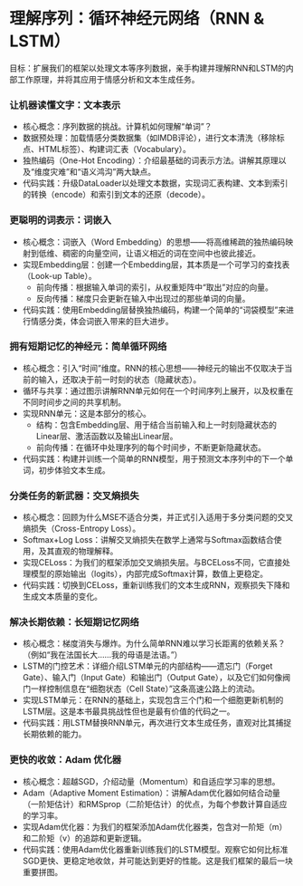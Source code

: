 # 理解序列：循环神经元网络（RNN & LSTM）

目标：扩展我们的框架以处理文本等序列数据，亲手构建并理解RNN和LSTM的内部工作原理，并将其应用于情感分析和文本生成任务。

### 让机器读懂文字：文本表示

* 核心概念：序列数据的挑战。计算机如何理解“单词”？
* 数据预处理：加载情感分类数据集（如IMDB评论），进行文本清洗（移除标点、HTML标签）、构建词汇表（Vocabulary）。
* 独热编码（One-Hot Encoding）：介绍最基础的词表示方法。讲解其原理以及“维度灾难”和“语义鸿沟”两大缺点。
* 代码实践：升级DataLoader以处理文本数据，实现词汇表构建、文本到索引的转换（encode）和索引到文本的还原（decode）。

### 更聪明的词表示：词嵌入

* 核心概念：词嵌入（Word Embedding）的思想——将高维稀疏的独热编码映射到低维、稠密的向量空间，让语义相近的词在空间中也彼此接近。
* 实现Embedding层：创建一个Embedding层，其本质是一个可学习的查找表（Look-up Table）。
  * 前向传播：根据输入单词的索引，从权重矩阵中“取出”对应的向量。
  * 反向传播：梯度只会更新在输入中出现过的那些单词的向量。
* 代码实践：使用Embedding层替换独热编码，构建一个简单的“词袋模型”来进行情感分类，体会词嵌入带来的巨大进步。

### 拥有短期记忆的神经元：简单循环网络

* 核心概念：引入“时间”维度。RNN的核心思想——神经元的输出不仅取决于当前的输入，还取决于前一时刻的状态（隐藏状态）。
* 循环与共享：通过图示讲解RNN单元如何在一个时间序列上展开，以及权重在不同时间步之间的共享机制。
* 实现RNN单元：这是本部分的核心。
  * 结构：包含Embedding层、用于结合当前输入和上一时刻隐藏状态的Linear层、激活函数以及输出Linear层。
  * 前向传播：在循环中处理序列的每个时间步，不断更新隐藏状态。
* 代码实践：构建并训练一个简单的RNN模型，用于预测文本序列中的下一个单词，初步体验文本生成。

### 分类任务的新武器：交叉熵损失

* 核心概念：回顾为什么MSE不适合分类，并正式引入适用于多分类问题的交叉熵损失（Cross-Entropy Loss）。
* Softmax+Log Loss：讲解交叉熵损失在数学上通常与Softmax函数结合使用，及其直观的物理解释。
* 实现CELoss：为我们的框架添加交叉熵损失层。与BCELoss不同，它直接处理模型的原始输出（logits），内部完成Softmax计算，数值上更稳定。
* 代码实践：切换到CELoss，重新训练我们的文本生成RNN，观察损失下降和生成文本质量的变化。

### 解决长期依赖：长短期记忆网络

* 核心概念：梯度消失与爆炸。为什么简单RNN难以学习长距离的依赖关系？（例如“我在法国长大……我的母语是法语。”）
* LSTM的门控艺术：详细介绍LSTM单元的内部结构——遗忘门（Forget Gate）、输入门（Input Gate）和输出门（Output Gate），以及它们如何像阀门一样控制信息在“细胞状态（Cell State）”这条高速公路上的流动。
* 实现LSTM单元：在RNN的基础上，实现包含三个门和一个细胞更新机制的LSTM层。这是本书最具挑战性但也是最有价值的代码之一。
* 代码实践：用LSTM替换RNN单元，再次进行文本生成任务，直观对比其捕捉长期依赖的能力。

### 更快的收敛：Adam 优化器

* 核心概念：超越SGD，介绍动量（Momentum）和自适应学习率的思想。
* Adam（Adaptive Moment Estimation）：讲解Adam优化器如何结合动量（一阶矩估计）和RMSprop（二阶矩估计）的优点，为每个参数计算自适应的学习率。
* 实现Adam优化器：为我们的框架添加Adam优化器类，包含对一阶矩（m）和二阶矩（v）的追踪和更新逻辑。
* 代码实践：使用Adam优化器重新训练我们的LSTM模型。观察它如何比标准SGD更快、更稳定地收敛，并可能达到更好的性能。这是我们框架的最后一块重要拼图。